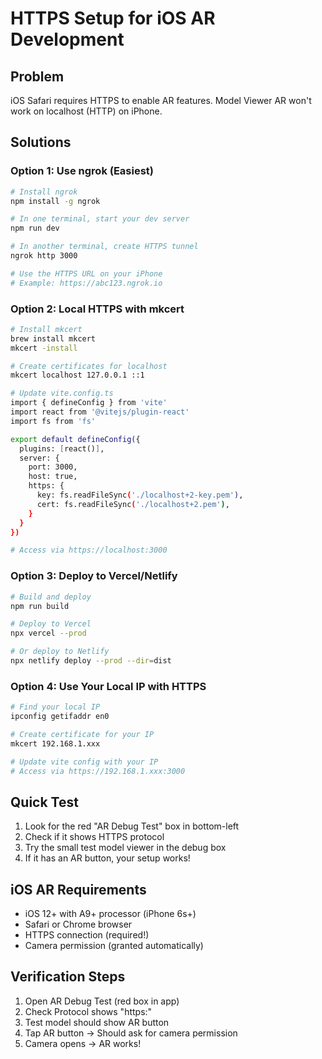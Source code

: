 # HTTPS Setup for iOS AR Development

## Problem
iOS Safari requires HTTPS to enable AR features. Model Viewer AR won't work on localhost (HTTP) on iPhone.

## Solutions

### Option 1: Use ngrok (Easiest)
```bash
# Install ngrok
npm install -g ngrok

# In one terminal, start your dev server
npm run dev

# In another terminal, create HTTPS tunnel
ngrok http 3000

# Use the HTTPS URL on your iPhone
# Example: https://abc123.ngrok.io
```

### Option 2: Local HTTPS with mkcert
```bash
# Install mkcert
brew install mkcert
mkcert -install

# Create certificates for localhost
mkcert localhost 127.0.0.1 ::1

# Update vite.config.ts
import { defineConfig } from 'vite'
import react from '@vitejs/plugin-react'
import fs from 'fs'

export default defineConfig({
  plugins: [react()],
  server: {
    port: 3000,
    host: true,
    https: {
      key: fs.readFileSync('./localhost+2-key.pem'),
      cert: fs.readFileSync('./localhost+2.pem'),
    }
  }
})

# Access via https://localhost:3000
```

### Option 3: Deploy to Vercel/Netlify
```bash
# Build and deploy
npm run build

# Deploy to Vercel
npx vercel --prod

# Or deploy to Netlify
npx netlify deploy --prod --dir=dist
```

### Option 4: Use Your Local IP with HTTPS
```bash
# Find your local IP
ipconfig getifaddr en0

# Create certificate for your IP
mkcert 192.168.1.xxx

# Update vite config with your IP
# Access via https://192.168.1.xxx:3000
```

## Quick Test
1. Look for the red "AR Debug Test" box in bottom-left
2. Check if it shows HTTPS protocol
3. Try the small test model viewer in the debug box
4. If it has an AR button, your setup works!

## iOS AR Requirements
- iOS 12+ with A9+ processor (iPhone 6s+)
- Safari or Chrome browser
- HTTPS connection (required!)
- Camera permission (granted automatically)

## Verification Steps
1. Open AR Debug Test (red box in app)
2. Check Protocol shows "https:"
3. Test model should show AR button
4. Tap AR button → Should ask for camera permission
5. Camera opens → AR works!